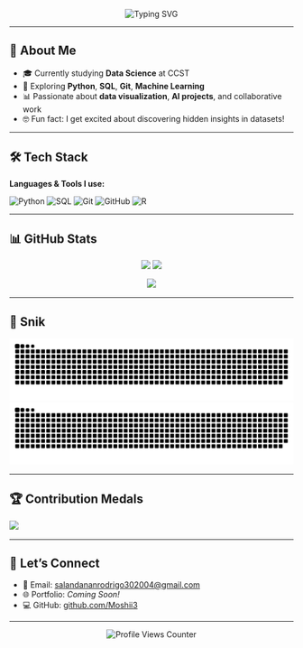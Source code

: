 <!-- Animated typing effect for your name -->
<p align="center">
  <img src="https://readme-typing-svg.demolab.com?font=Fira+Code&size=28&duration=2800&pause=1000&center=true&vCenter=true&width=600&lines=Hello+World!+I'm+RodrigoSalandanan;Aspiring+Data+Scientist;20-y%2Fo+Student+at+CCST;From+Upper+Tuyo%2C+Balanga+City" alt="Typing SVG" />
</p>

---

## 🌟 About Me
- 🎓 Currently studying **Data Science** at CCST  
- 🐍 Exploring **Python**, **SQL**, **Git**, **Machine Learning**  
- 📊 Passionate about **data visualization**, **AI projects**, and collaborative work  
- 🤓 Fun fact: I get excited about discovering hidden insights in datasets!  

---

## 🛠️ Tech Stack
**Languages & Tools I use:**

![Python](https://img.shields.io/badge/Python-3776AB?style=for-the-badge&logo=python&logoColor=white)
![SQL](https://img.shields.io/badge/SQL-4479A1?style=for-the-badge&logo=mysql&logoColor=white)
![Git](https://img.shields.io/badge/Git-F05032?style=for-the-badge&logo=git&logoColor=white)
![GitHub](https://img.shields.io/badge/GitHub-181717?style=for-the-badge&logo=github&logoColor=white)
![R](https://img.shields.io/badge/R-276DC3?style=for-the-badge&logo=r&logoColor=white)

---

## 📊 GitHub Stats
<p align="center">
  <img height="170" src="https://github-readme-stats.vercel.app/api?username=Moshii3&show_icons=true&theme=tokyonight&rank_icon=github" />
  <img height="170" src="https://github-readme-streak-stats.herokuapp.com?user=Moshii3&theme=tokyonight" />
</p>

<p align="center">
  <img height="170" src="https://github-readme-stats.vercel.app/api/top-langs/?username=Moshii3&layout=compact&theme=tokyonight" />
</p>

---

## 🐍 Snik
![GitHub Snake Light](https://raw.githubusercontent.com/Platane/snk/output/github-contribution-grid-snake.svg#gh-light-mode-only)  
![GitHub Snake Dark](https://raw.githubusercontent.com/Platane/snk/output/github-contribution-grid-snake-dark.svg#gh-dark-mode-only)

---

## 🏆 Contribution Medals
![](https://github-profile-trophy.vercel.app/?username=Moshii3&theme=tokyonight&no-frame=true&row=1&column=7&margin-w=5)

---

## 🤝 Let’s Connect
- 📧 Email: salandananrodrigo302004@gmail.com 
- 🌐 Portfolio: *Coming Soon!*  
- 💻 GitHub: [github.com/Moshii3](https://github.com/Moshii3)  

---

<p align="center">
  <img src="https://komarev.com/ghpvc/?username=Moshii3&label=Profile%20Views&color=blueviolet&style=flat" alt="Profile Views Counter" />
</p>
